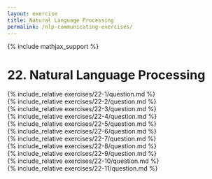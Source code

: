 ```yaml
---
layout: exercise
title: Natural Language Processing
permalink: /nlp-communicating-exercises/
---
```


{% include mathjax_support %}

# 22. Natural Language Processing

<div><i class="arrow-up" data-chapter="nlp-communicating-exercises" data-exercise="ex_1" data-rating="0"></i></div>
{% include_relative exercises/22-1/question.md %}

<div><i class="arrow-up" data-chapter="nlp-communicating-exercises" data-exercise="ex_2" data-rating="0"></i></div>
{% include_relative exercises/22-2/question.md %}

<div><i class="arrow-up" data-chapter="nlp-communicating-exercises" data-exercise="ex_3" data-rating="0"></i></div>
{% include_relative exercises/22-3/question.md %}

<div><i class="arrow-up" data-chapter="nlp-communicating-exercises" data-exercise="ex_4" data-rating="0"></i></div>
{% include_relative exercises/22-4/question.md %}

<div><i class="arrow-up" data-chapter="nlp-communicating-exercises" data-exercise="ex_5" data-rating="0"></i></div>
{% include_relative exercises/22-5/question.md %}

<div><i class="arrow-up" data-chapter="nlp-communicating-exercises" data-exercise="ex_6" data-rating="0"></i></div>
{% include_relative exercises/22-6/question.md %}

<div><i class="arrow-up" data-chapter="nlp-communicating-exercises" data-exercise="ex_7" data-rating="0"></i></div>
{% include_relative exercises/22-7/question.md %}

<div><i class="arrow-up" data-chapter="nlp-communicating-exercises" data-exercise="ex_8" data-rating="0"></i></div>
{% include_relative exercises/22-8/question.md %}

<div><i class="arrow-up" data-chapter="nlp-communicating-exercises" data-exercise="ex_9" data-rating="0"></i></div>
{% include_relative exercises/22-9/question.md %}

<div><i class="arrow-up" data-chapter="nlp-communicating-exercises" data-exercise="ex_10" data-rating="0"></i></div>
{% include_relative exercises/22-10/question.md %}

<div><i class="arrow-up" data-chapter="nlp-communicating-exercises" data-exercise="ex_11" data-rating="0"></i></div>
{% include_relative exercises/22-11/question.md %}

